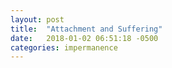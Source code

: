 ```yaml
---
layout: post
title:  "Attachment and Suffering"
date:   2018-01-02 06:51:18 -0500
categories: impermanence
---
```

 
